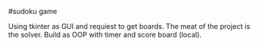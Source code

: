 #sudoku game

Using tkinter as GUI and requiest to get boards.
The meat of the project is the solver.
Build as OOP with timer and score board (local).
